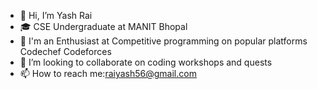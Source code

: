 - 👋 Hi, I’m Yash Rai
- 🎓 CSE Undergraduate at MANIT Bhopal
- 🌱 I'm an Enthusiast at Competitive programming on popular platforms Codechef Codeforces
- 💞️ I’m looking to collaborate on coding workshops and quests
- 📫 How to reach me:raiyash56@gmail.com
                     

<!---
Yash-Rai/Yash-Rai is a ✨ special ✨ repository because its `README.md` (this file) appears on your GitHub profile.
You can click the Preview link to take a look at your changes.
--->
